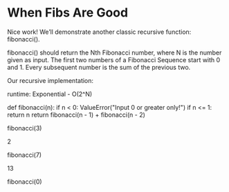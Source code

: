 # When Fibs Are Good

Nice work! We’ll demonstrate another classic recursive function: fibonacci().

fibonacci() should return the Nth Fibonacci number, where N is the number given as input. The first two numbers of a Fibonacci Sequence start with 0 and 1. Every subsequent number is the sum of the previous two.

Our recursive implementation:

runtime: Exponential - O(2^N)

def fibonacci(n):
  if n < 0:
    ValueError("Input 0 or greater only!")
  if n <= 1:
    return n
  return fibonacci(n - 1) + fibonacci(n - 2)

fibonacci(3)

2

fibonacci(7)

13

fibonacci(0)
